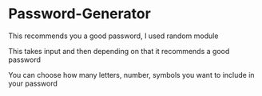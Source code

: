 # Password-Generator

This recommends you a good password, I used random module 

This takes input and then depending on that it recommends a good password

You can choose how many letters, number, symbols you want to include in your password
